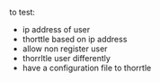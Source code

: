 to test:
- ip address of user
- thorttle based on ip address
- allow non register user
- thorrltle user differently
- have a configuration file to thorrtle
